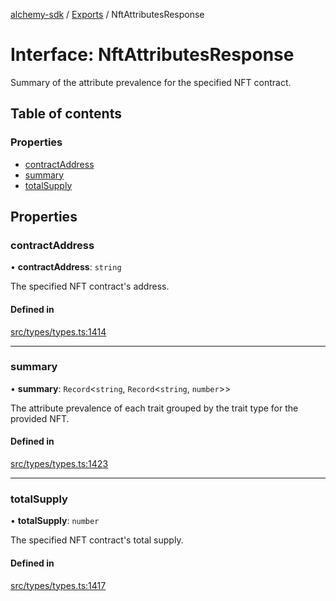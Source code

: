 [alchemy-sdk](../README.md) / [Exports](../modules.md) / NftAttributesResponse

# Interface: NftAttributesResponse

Summary of the attribute prevalence for the specified NFT contract.

## Table of contents

### Properties

- [contractAddress](NftAttributesResponse.md#contractaddress)
- [summary](NftAttributesResponse.md#summary)
- [totalSupply](NftAttributesResponse.md#totalsupply)

## Properties

### contractAddress

• **contractAddress**: `string`

The specified NFT contract's address.

#### Defined in

[src/types/types.ts:1414](https://github.com/alchemyplatform/alchemy-sdk-js/blob/c7197b9/src/types/types.ts#L1414)

___

### summary

• **summary**: `Record`<`string`, `Record`<`string`, `number`\>\>

The attribute prevalence of each trait grouped by the trait type for the
provided NFT.

#### Defined in

[src/types/types.ts:1423](https://github.com/alchemyplatform/alchemy-sdk-js/blob/c7197b9/src/types/types.ts#L1423)

___

### totalSupply

• **totalSupply**: `number`

The specified NFT contract's total supply.

#### Defined in

[src/types/types.ts:1417](https://github.com/alchemyplatform/alchemy-sdk-js/blob/c7197b9/src/types/types.ts#L1417)
